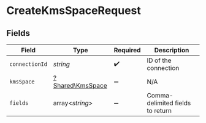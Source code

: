 # CreateKmsSpaceRequest


## Fields

| Field                                               | Type                                                | Required                                            | Description                                         |
| --------------------------------------------------- | --------------------------------------------------- | --------------------------------------------------- | --------------------------------------------------- |
| `connectionId`                                      | *string*                                            | :heavy_check_mark:                                  | ID of the connection                                |
| `kmsSpace`                                          | [?Shared\KmsSpace](../../Models/Shared/KmsSpace.md) | :heavy_minus_sign:                                  | N/A                                                 |
| `fields`                                            | array<*string*>                                     | :heavy_minus_sign:                                  | Comma-delimited fields to return                    |